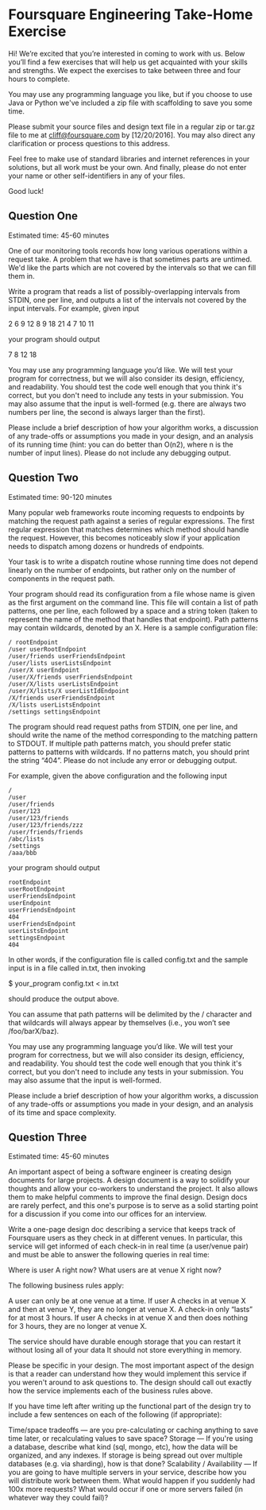 # Foursquare Engineering Take-Home Exercise

Hi! We’re excited that you’re interested in coming to work with us. Below you’ll
find a few exercises that will help us get acquainted with your skills and
strengths. We expect the exercises to take between three and four hours to
complete.

You may use any programming language you like, but if you choose to use Java or
Python we've included a zip file with scaffolding to save you some time.

Please submit your source files and design text file in a regular zip or tar.gz
file to me at cliff@foursquare.com by [12/20/2016]. You may also direct any
clarification or process questions to this address.

Feel free to make use of standard libraries and internet references in your
solutions, but all work must be your own. And finally, please do not enter your
name or other self-identifiers in any of your files.

Good luck!

## Question One

Estimated time: 45-60 minutes

One of our monitoring tools records how long various operations within a request
take. A problem that we have is that sometimes parts are untimed. We'd like the
parts which are not covered by the intervals so that we can fill them in.

Write a program that reads a list of possibly-overlapping intervals from STDIN,
one per line, and outputs a list of the intervals not covered by the input
intervals. For example, given input

2 6 9 12 8 9 18 21 4 7 10 11

your program should output

7 8 12 18

You may use any programming language you’d like. We will test your program for
correctness, but we will also consider its design, efficiency, and readability.
You should test the code well enough that you think it's correct, but you don't
need to include any tests in your submission. You may also assume that the input
is well-formed (e.g. there are always two numbers per line, the second is always
larger than the first).

Please include a brief description of how your algorithm works, a discussion of
any trade-offs or assumptions you made in your design, and an analysis of its
running time (hint: you can do better than O(n2), where n is the number of input
lines). Please do not include any debugging output.

## Question Two

Estimated time: 90-120 minutes

Many popular web frameworks route incoming requests to endpoints by matching the
request path against a series of regular expressions. The first regular
expression that matches determines which method should handle the request.
However, this becomes noticeably slow if your application needs to dispatch
among dozens or hundreds of endpoints.

Your task is to write a dispatch routine whose running time does not depend
linearly on the number of endpoints, but rather only on the number of components
in the request path.

Your program should read its configuration from a file whose name is given as
the first argument on the command line. This file will contain a list of path
patterns, one per line, each followed by a space and a string token (taken to
represent the name of the method that handles that endpoint). Path patterns may
contain wildcards, denoted by an X. Here is a sample configuration file:

```
/ rootEndpoint
/user userRootEndpoint
/user/friends userFriendsEndpoint
/user/lists userListsEndpoint
/user/X userEndpoint
/user/X/friends userFriendsEndpoint
/user/X/lists userListsEndpoint
/user/X/lists/X userListIdEndpoint
/X/friends userFriendsEndpoint
/X/lists userListsEndpoint
/settings settingsEndpoint
```

The program should read request paths from STDIN, one per line, and should write
the name of the method corresponding to the matching pattern to STDOUT. If
multiple path patterns match, you should prefer static patterns to patterns with
wildcards. If no patterns match, you should print the string “404”. Please do
not include any error or debugging output.

For example, given the above configuration and the following input

```
/
/user
/user/friends
/user/123
/user/123/friends
/user/123/friends/zzz
/user/friends/friends
/abc/lists
/settings
/aaa/bbb
```

your program should output

```
rootEndpoint
userRootEndpoint
userFriendsEndpoint
userEndpoint
userFriendsEndpoint
404
userFriendsEndpoint
userListsEndpoint
settingsEndpoint
404
```

In other words, if the configuration file is called config.txt and the sample
input is in a file called in.txt, then invoking

$ your_program config.txt < in.txt

should produce the output above.

You can assume that path patterns will be delimited by the / character and that
wildcards will always appear by themselves (i.e., you won’t see /foo/barX/baz).

You may use any programming language you’d like. We will test your program for
correctness, but we will also consider its design, efficiency, and readability.
You should test the code well enough that you think it's correct, but you don't
need to include any tests in your submission. You may also assume that the input
is well-formed.

Please include a brief description of how your algorithm works, a discussion of
any trade-offs or assumptions you made in your design, and an analysis of its
time and space complexity.


## Question Three

Estimated time: 45-60 minutes

An important aspect of being a software engineer is creating design documents
for large projects. A design document is a way to solidify your thoughts and
  allow your co-workers to understand the project. It also allows them to make
  helpful comments to improve the final design. Design docs are rarely perfect,
  and this one's purpose is to serve as a solid starting point for a discussion
  if you come into our offices for an interview.

Write a one-page design doc describing a service that keeps track of Foursquare
users as they check in at different venues. In particular, this service will get
informed of each check-in in real time (a user/venue pair) and must be able to
answer the following queries in real time:

Where is user A right now?  What users are at venue X right now?

The following business rules apply:

A user can only be at one venue at a time. If user A checks in at venue X and
then at venue Y, they are no longer at venue X.  A check-in only “lasts” for at
most 3 hours. If user A checks in at venue X and then does nothing for 3 hours,
they are no longer at venue X.

The service should have durable enough storage that you can restart it without
losing all of your data It should not store everything in memory.

Please be specific in your design. The most important aspect of the design is
that a reader can understand how they would implement this service if you
weren't around to ask questions to. The design should call out exactly how the
service implements each of the business rules above.

If you have time left after writing up the functional part of the design try to
include a few sentences on each of the following (if appropriate):

Time/space tradeoffs — are you pre-calculating or caching anything to save time
later, or recalculating values to save space?  Storage — If you're using a
database, describe what kind (sql, mongo, etc), how the data will be organized,
and any indexes. If storage is being spread out over multiple databases (e.g.
via sharding), how is that done?  Scalability / Availability — If you are going
to have multiple servers in your service, describe how you will distribute work
between them. What would happen if you suddenly had 100x more requests? What
would occur if one or more servers failed (in whatever way they could fail)?
